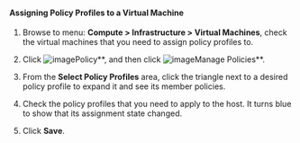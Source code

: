 #### Assigning Policy Profiles to a Virtual Machine

1. Browse to menu: **Compute > Infrastructure > Virtual Machines**, check the virtual machines that you need to assign policy profiles to.

2. Click ![image](../images/1941.png**)Policy**, and then click ![image](../images/1851.png**)Manage Policies**.

3. From the **Select Policy Profiles** area, click the triangle next to a desired policy profile to expand it and see its member policies.

4. Check the policy profiles that you need to apply to the host. It turns blue to show that its assignment state changed.

5. Click **Save**.
